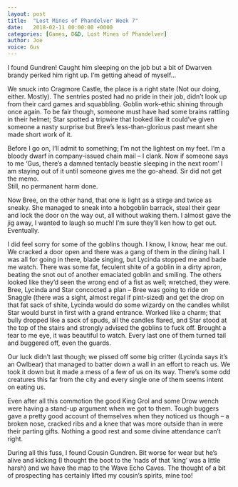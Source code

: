 ```yaml
---
layout: post
title:  "Lost Mines of Phandelver Week 7"
date:   2018-02-11 00:00:00 +0000
categories: [Games, D&D, Lost Mines of Phandelver]
author: Joe
voice: Gus
---
```

I found Gundren! Caught him sleeping on the job but a bit of Dwarven brandy perked him right up.  I’m getting ahead of myself… <!-- more -->

We snuck into Cragmore Castle, the place is a right state (Not our doing, either. Mostly).
The sentries posted had no pride in their job, didn’t look up from their card games and squabbling. Goblin work-ethic shining through once again.
To be fair though, someone must have had some brains rattling in their helmet;
Star spotted a tripwire that looked like it could’ve given someone a nasty surprise but Bree’s less-than-glorious past meant she made short work of it.

Before I go on, I’ll admit to something; I’m not the lightest on my feet. I’m a bloody dwarf in company-issued chain mail – I clank.
Now if someone says to me ‘Gus, there’s a damned tentacly beastie sleeping in the next room’ I am staying out of it until someone gives me the go-ahead.
Sir did not get the memo.<br>
Still, no permanent harm done.

Now Bree, on the other hand, that one is light as a stirge and twice as sneaky.
She managed to sneak into a hobgoblin barrack, steal their gear and lock the door on the way out, all without waking them.
I almost gave the jig away, I wanted to laugh so much! I’m sure they’ll ken how to get out. Eventually.

I did feel sorry for some of the goblins though. I know, I know, hear me out. We cracked a door open and there was a gang of them in the dining hall.
I was all for going in there, blade singing, but Lycinda stopped me and bade me watch.
There was some fat, feculent shite of a goblin in a dirty apron, beating the snot out of another emaciated goblin and smiling.
The others looked like they’d seen the wrong end of a fist as well; wretched, they were.
Bree, Lycinda and Star concocted a plan – Bree was going to ride on Snaggle (there was a sight, almost regal if pint-sized)
and get the drop on that fat sack of shite, Lycinda would do some wizardy on the candles whilst Star would burst in first with a grand entrance.
Worked like a charm; that bully dropped like a sack of spuds, all the candles flared, and Star stood at the top of the stairs and strongly advised the goblins to fuck off.
Brought a tear to me eye, it was beautiful to watch. Every last one of them turned tail and buggered off, even the guards.

Our luck didn’t last though; we pissed off some big critter (Lycinda says it’s an Owlbear) that managed to batter down a wall in an effort to reach us.
We took it down but it made a mess of a few of us on its way.
There’s some odd creatures this far from the city and every single one of them seems intent on eating us.

Even after all this commotion the good King Grol and some Drow wench were having a stand-up argument when we got to them.
Tough buggers gave a pretty good account of themselves when they noticed us though – a broken nose, cracked ribs and a knee that was more outside than in were their parting gifts.
Nothing a good rest and some divine attendance can’t right.

During all this fuss, I found Cousin Gundren.
Bit worse for wear but he’s alive and kicking (I thought the boot to the ‘nads of that ‘king’ was a little harsh) and we have the map to the Wave Echo Caves.
The thought of a bit of prospecting has certainly lifted my cousin’s spirits, mine too!